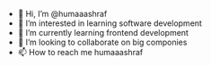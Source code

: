 - 👋 Hi, I’m @humaaashraf
- 👀 I’m interested in learning software development
- 🌱 I’m currently learning frontend development
- 💞️ I’m looking to collaborate on big componies
- 📫 How to reach me humaaashraf

<!---
humaaashraf/humaaashraf is a ✨ special ✨ repository because its `README.md` (this file) appears on your GitHub profile.
You can click the Preview link to take a look at your changes.
--->
